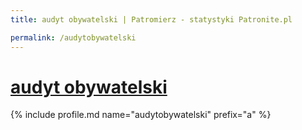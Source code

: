 ```yaml
---
title: audyt obywatelski | Patromierz - statystyki Patronite.pl

permalink: /audytobywatelski
---
```


# [audyt obywatelski](https://patronite.pl/audytobywatelski)

{% include profile.md name="audytobywatelski" prefix="a" %}

